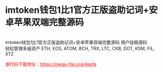 # imtoken钱包1比1官方正版盗助记词+安卓苹果双端完整源码

<br>imtoken钱包1比1官方正版盗助记词+安卓苹果双端完整源码 用户投稿源码<br>轻松管理多链资产 ETH, EOS, ATOM, BCH, TRX, LTC, CKB, DOT, KSM, FIL, XTZ <br>


<p style="color: red;">源代码下载地址：<a href="https://mega-file.org/4epfe" style="color: red;">https://mega-file.org/4epfe</a></p>